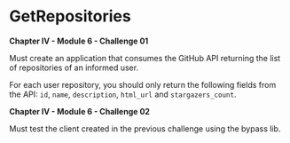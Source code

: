 # GetRepositories

**Chapter IV - Module 6 - Challenge 01**

Must create an application that consumes the GitHub API returning the list of repositories of an informed user.

For each user repository, you should only return the following fields from the API: `id`, `name`, `description`, `html_url` and `stargazers_count`.

**Chapter IV - Module 6 - Challenge 02**

Must test the client created in the previous challenge using the bypass lib.
